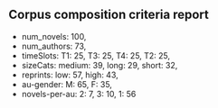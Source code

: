 
## Corpus composition criteria report

- num_novels: 100, 
- num_authors: 73, 
- timeSlots: T1: 25, T3: 25, T4: 25, T2: 25, 
- sizeCats: medium: 39, long: 29, short: 32, 
- reprints: low: 57, high: 43, 
- au-gender: M: 65, F: 35, 
- novels-per-au: 2: 7, 3: 10, 1: 56